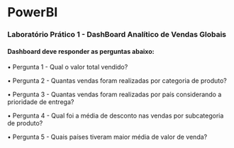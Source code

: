 # PowerBI

### Laboratório Prático 1 - DashBoard Analítico de Vendas Globais

#### Dashboard deve responder as perguntas abaixo:

• Pergunta 1 - Qual o valor total vendido?

• Pergunta 2 - Quantas vendas foram realizadas por categoria de produto?

• Pergunta 3 - Quantas vendas foram realizadas por país considerando a prioridade de entrega?

• Pergunta 4 - Qual foi a média de desconto nas vendas por subcategoria de produto?

• Pergunta 5 - Quais países tiveram maior média de valor de venda? 

